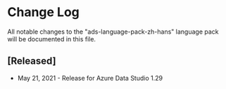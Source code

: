 # Change Log
All notable changes to the "ads-language-pack-zh-hans" language pack will be documented in this file.

## [Released]
* May 21, 2021 - Release for Azure Data Studio 1.29
